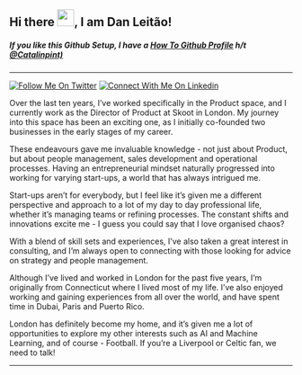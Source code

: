 ## Hi there <img src="https://raw.githubusercontent.com/MartinHeinz/MartinHeinz/master/wave.gif" width="30px" style="width:30px">, I am Dan Leitão!

##### _If you like this Github Setup, I have a [How To Github Profile](https://danleitao.com/github_profile_guide) h/t [@Catalinpint)](https://github.com/catalinpit)_

---

[![Follow Me On Twitter](https://img.shields.io/twitter/follow/dpcleitao?style=social)](https://www.twitter.com/dpcleitao/) 
[![Connect With Me On Linkedin](https://img.shields.io/badge/LinkedIn-blue?style=flat&logo=linkedin&labelColor=blue)](https://www.linkedin.com/in/dpcleitao/)

Over the last ten years, I’ve worked specifically in the Product space, and I currently work as the Director of Product at Skoot in London. My journey into this space has been an exciting one, as I initially co-founded two businesses in the early stages of my career.

These endeavours gave me invaluable knowledge - not just about Product, but about people management, sales development and operational processes. Having an entrepreneurial mindset naturally progressed into working for varying start-ups, a world that has always intrigued me.

Start-ups aren’t for everybody, but I feel like it’s given me a different perspective and approach to a lot of my day to day professional life, whether it’s managing teams or refining processes. The constant shifts and innovations excite me - I guess you could say that I love organised chaos?

With a blend of skill sets and experiences, I’ve also taken a great interest in consulting, and I’m always open to connecting with those looking for advice on strategy and people management.

Although I’ve lived and worked in London for the past five years, I’m originally from Connecticut where I lived most of my life. I’ve also enjoyed working and gaining experiences from all over the world, and have spent time in Dubai, Paris and Puerto Rico.

London has definitely become my home, and it’s given me a lot of opportunities to explore my other interests such as AI and Machine Learning, and of course - Football. If you’re a Liverpool or Celtic fan, we need to talk!



---

<!-- ## &#x1f4c8; My GitHub Stats
__

[![Top Langs](https://github-readme-stats.vercel.app/api/top-langs/?username=dpcleitao&hide=java,html,css&theme=radical)](https://github.com/anuraghazra/github-readme-stats)

[![Catalin's GitHub stats](https://github-readme-stats.vercel.app/api?username=dpcleitao&theme=radical)](https://github.com/anuraghazra/github-readme-stats) -->


<!--
Here are some ideas to get you started:

- 🔭 I’m currently working on ...
- 🌱 I’m currently learning ...
- 👯 I’m looking to collaborate on ...
- 🤔 I’m looking for help with ...
- 💬 Ask me about ...
- 📫 How to reach me: ...
- 😄 Pronouns: ...
- ⚡ Fun fact: ...
-->
